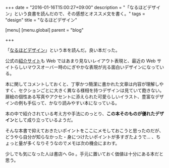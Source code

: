 +++
date = "2016-01-16T15:00:27+09:00"
description = "「なるほどデザイン」という良書を読んだので、その感想とオススメ文を書く。"
tags = "design"
title = "なるほどデザイン"

[menu]
  [menu.global]
    parent = "blog"

+++

「[なるほどデザイン](http://www.amazon.co.jp/gp/product/4844365177/)」という本を読んだ。良い本だった。

公式の[紹介サイト](http://naruhodo-design.com/)も Web ではあまり見ないレイアウト表現と、最近の Web サイトらしいマウスオーバー時のにぎやかな表現が光る面白いデザインになっている。

本に関してコメントしておくと、丁寧かつ簡潔に書かれた文章は内容が理解しやすく、セクションごとに大きく異なる様相を持つデザインは見ていて飽きない。扉絵の個性ある写真やアクセントに添えられた可愛らしいイラスト、豊富なデザインの例も手伝って、かなり読みやすい本になっている。

本の中で紹介されている考え方や手法にのっとり、**この本そのものが優れたデザイン**として成り立っているようだ。

そんな本書で抑えておきたいポイントをここにメモしておこうと思ったのだが、どうやら自分が知らなかった・身につけたいポイントが多すぎたようで... 、ちょっと量が多くなりそうなのでメモは次の機会にまわす。

少しでも気になった人は書店へ Go 。手元に置いておく価値は十分にある本だと思う。
